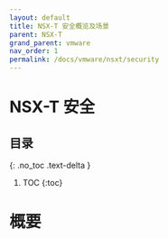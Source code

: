 ```yaml
---
layout: default
title: NSX-T 安全概览及场景
parent: NSX-T
grand_parent: vmware
nav_order: 1
permalink: /docs/vmware/nsxt/security
---
```


# NSX-T 安全

## 目录
{: .no_toc .text-delta }

1. TOC
{:toc}

# 概要

